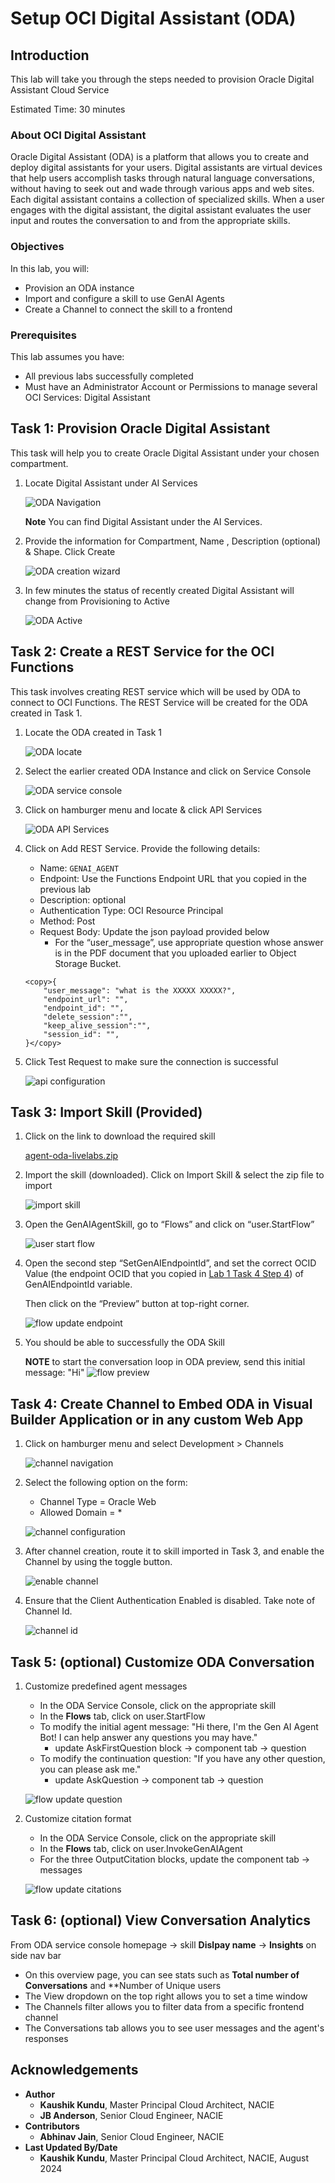 # Setup OCI Digital Assistant (ODA)

## Introduction

This lab will take you through the steps needed to provision Oracle Digital Assistant Cloud Service

Estimated Time: 30 minutes

### About OCI Digital Assistant

Oracle Digital Assistant (ODA) is a platform that allows you to create and deploy digital assistants for your users. Digital assistants are virtual devices that help users accomplish tasks through natural language conversations, without having to seek out and wade through various apps and web sites. Each digital assistant contains a collection of specialized skills. When a user engages with the digital assistant, the digital assistant evaluates the user input and routes the conversation to and from the appropriate skills.

### Objectives

In this lab, you will:

* Provision an ODA instance
* Import and configure a skill to use GenAI Agents
* Create a Channel to connect the skill to a frontend

### Prerequisites

This lab assumes you have:

* All previous labs successfully completed
* Must have an Administrator Account or Permissions to manage several OCI Services: Digital Assistant

## Task 1: Provision Oracle Digital Assistant

This task will help you to create Oracle Digital Assistant under your chosen compartment.

1. Locate Digital Assistant under AI Services

    ![ODA Navigation](images/oda_nav.png)

    **Note** You can find Digital Assistant under the AI Services.

2. Provide the information for Compartment, Name , Description (optional) & Shape. Click Create

    ![ODA creation wizard](images/oda_create_wizard.png)


3. In few minutes the status of recently created Digital Assistant will change from Provisioning to Active

    ![ODA Active](images/oda_active.png)

## Task 2: Create a REST Service for the OCI Functions

This task involves creating REST service which will be used by ODA to connect to OCI Functions. The REST Service will be created for the ODA created in Task 1.

1. Locate the ODA created in Task 1

    ![ODA locate](images/oda_locate.png)

2. Select the earlier created ODA Instance and click on Service Console

    ![ODA service console](images/oda_service_console.png)

3. Click on hamburger menu and locate & click API Services

    ![ODA API Services](images/oda_api_services.png)

4. Click on Add REST Service. Provide the following details:

    * Name: `GENAI_AGENT`
    * Endpoint: Use the Functions Endpoint URL that you copied in the previous lab
    * Description: optional
    * Authentication Type: OCI Resource Principal
    * Method: Post
    * Request Body: Update the json payload provided below
        * For the “user_message”, use appropriate question whose answer is in the PDF document that you uploaded earlier to Object Storage Bucket.

    ```
    <copy>{
        "user_message": "what is the XXXXX XXXXX?",
        "endpoint_url": "",
        "endpoint_id": "",
        "delete_session":"",
        "keep_alive_session":"",
        "session_id": "",
    }</copy>
    ```
    <!-- TODO: technically only the user message is required-->

5. Click Test Request to make sure the connection is successful

    ![api configuration](images/api_config.png)

## Task 3: Import Skill (Provided)

1. Click on the link to download the required skill

    [agent-oda-livelabs.zip](https://objectstorage.us-ashburn-1.oraclecloud.com/p/OOL_2RmaYtzKH1cwpwYzo0eLGE1kIKSTywmoJdYa5YN6zVEnBAw7th9E2pa-LxSU/n/c4u02/b/hosted_workshops/o/generative_ai_agent_oda/agent-oda-livelabs.zip)

2. Import the skill (downloaded). Click on Import Skill & select the zip file to import

    ![import skill](images/import_skill.png)

3. Open the GenAIAgentSkill, go to “Flows” and click on “user.StartFlow”

    ![user start flow](images/user_startflow.png)

4. Open the second step “SetGenAIEndpointId”, and set the correct OCID Value (the endpoint OCID that you copied in [Lab 1 Task 4 Step 4](../agent/agent.md#task-4-provision-agent)) of GenAIEndpointId variable.

    Then click on the “Preview” button at top-right corner.

    ![flow update endpoint](images/flow_update_endpoint.png)

5. You should be able to successfully the ODA Skill

    **NOTE** to start the conversation loop in ODA preview, send this initial message: "Hi"
    ![flow preview](images/flow_preview.png)

## Task 4: Create Channel to Embed ODA in Visual Builder Application or in any custom Web App

1. Click on hamburger menu and select Development > Channels

    ![channel navigation](images/channel_nav.png)

2. Select the following option on the form:
    * Channel Type = Oracle Web
    * Allowed Domain = *

    ![channel configuration](images/channel_config.png)

3. After channel creation, route it to skill imported in Task 3, and enable the Channel by using the toggle button.

    ![enable channel](images/channel_enable.png)

4. Ensure that the Client Authentication Enabled is disabled. Take note of Channel Id.

    ![channel id](images/channel_id.png)

## Task 5: (optional) Customize ODA Conversation

1. Customize predefined agent messages

    * In the ODA Service Console, click on the appropriate skill
    * In the **Flows** tab, click on user.StartFlow
    * To modify the initial agent message: "Hi there, I'm the Gen AI Agent Bot! I can help answer any questions you may have."
        * update AskFirstQuestion block -> component tab -> question
    * To modify the continuation question: "If you have any other question, you can please ask me."
        * update AskQuestion -> component tab -> question

    ![flow update question](images/flow_update_question.png)

2. Customize citation format
    * In the ODA Service Console, click on the appropriate skill
    * In the **Flows** tab, click on user.InvokeGenAIAgent
    * For the three OutputCitation blocks, update the component tab -> messages

    ![flow update citations](images/flow_update_citations.png)

## Task 6: (optional) View Conversation Analytics

From ODA service console homepage -> skill **Dislpay name** -> **Insights** on side nav bar

* On this overview page, you can see stats such as **Total number of Conversations** and **Number of Unique users
* The View dropdown on the top right allows you to set a time window
* The Channels filter allows you to filter data from a specific frontend channel
* The Conversations tab allows you to see user messages and the agent's responses
<!-- TODO: add screenshot-->

## Acknowledgements

* **Author**
    * **Kaushik Kundu**, Master Principal Cloud Architect, NACIE
    * **JB Anderson**, Senior Cloud Engineer, NACIE
* **Contributors**
    * **Abhinav Jain**, Senior Cloud Engineer, NACIE
* **Last Updated By/Date**
    * **Kaushik Kundu**, Master Principal Cloud Architect, NACIE, August 2024
